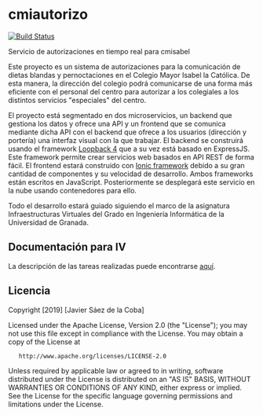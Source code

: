 # cmiautorizo

[![Build Status](https://travis-ci.org/jscoba/cmiautorizo.svg?branch=master)](https://travis-ci.org/jscoba/cmiautorizo)

Servicio de autorizaciones en tiempo real para cmisabel

Este proyecto es un sistema de autorizaciones para la comunicación de dietas blandas y pernoctaciones en el Colegio Mayor Isabel la Católica. De esta manera, la dirección del colegio podrá comunicarse de una forma más eficiente con el personal del centro para autorizar a los colegiales a los distintos servicios "especiales" del centro.

El proyecto está segmentado en dos microservicios, un backend que gestiona los datos y ofrece una API y un frontend que se comunica mediante dicha API con el backend que ofrece a los usuarios (dirección y portería) una interfaz visual con la que trabajar. El backend se construirá usando el framework [Loopback 4](https://loopback.io/) que a su vez está basado en ExpressJS. Este framework permite crear servicios web basados en API REST de forma fácil. El frontend estará construido con [Ionic framework]([https://ionicframework.com](https://ionicframework.com/)) debido a su gran cantidad de componentes y su velocidad de desarrollo. Ambos frameworks están escritos en JavaScript. Posteriormente se desplegará este servicio en la nube usando contenedores para ello.

Todo el desarrollo estará guiado siguiendo el marco de la asignatura Infraestructuras Virtuales del Grado en Ingeniería Informática de la Universidad de Granada.

## Documentación para IV
La descripción de las tareas realizadas puede encontrarse [aquí](documentacion).


## Licencia

Copyright [2019] [Javier Sáez de la Coba]

   Licensed under the Apache License, Version 2.0 (the "License");
   you may not use this file except in compliance with the License.
   You may obtain a copy of the License at

       http://www.apache.org/licenses/LICENSE-2.0

   Unless required by applicable law or agreed to in writing, software
   distributed under the License is distributed on an "AS IS" BASIS,
   WITHOUT WARRANTIES OR CONDITIONS OF ANY KIND, either express or implied.
   See the License for the specific language governing permissions and
   limitations under the License.
